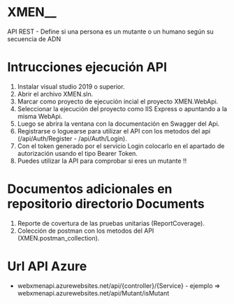 # XMEN__
API REST - Define si una persona es un mutante o un humano según su secuencia de ADN

# Intrucciones ejecución API

1. Instalar visual studio 2019 o superior.
2. Abrir el archivo XMEN.sln.
3. Marcar como proyecto de ejecución incial el proyecto XMEN.WebApi.
4. Seleccionar la ejecución del proyecto como IIS Express o apuntando a la misma WebApi.
5. Luego se abrira la ventana con la documentación en Swagger del Api.
6. Registrarse o loguearse para utilizar el API con los metodos del api (/api/Auth/Register - /api/Auth/Login).
7. Con el token generado por el servicio Login colocarlo en el apartado de autorización usando el tipo Bearer Token.
8. Puedes utilizar la API para comprobar si eres un mutante !!

# Documentos adicionales en repositorio directorio Documents

1. Reporte de covertura de las pruebas unitarias (ReportCoverage).
2. Colección de postman con los metodos del API (XMEN.postman_collection).

# Url API Azure

 - webxmenapi.azurewebsites.net/api/{controller}/{Service} - ejemplo => webxmenapi.azurewebsites.net/api/Mutant/isMutant

